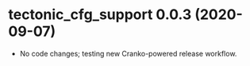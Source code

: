# tectonic_cfg_support 0.0.3 (2020-09-07)

- No code changes; testing new Cranko-powered release workflow.
